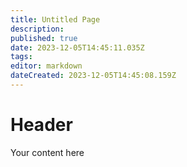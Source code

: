 ```yaml
---
title: Untitled Page
description: 
published: true
date: 2023-12-05T14:45:11.035Z
tags: 
editor: markdown
dateCreated: 2023-12-05T14:45:08.159Z
---
```


# Header
Your content here